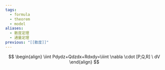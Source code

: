 ```yaml
---
tags:
  - formula
  - theorem
  - model
aliases:
  - 散度定理
  - 通量定理
previous: "[[散度]]"
---
```

$$
\begin{align}
\iint Pdydz+Qdzdx+Rdxdy=\iiint \nabla \cdot [P,Q,R] \ dV
\end{align}
$$


